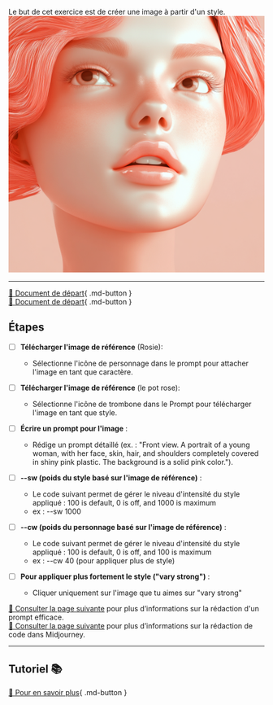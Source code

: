 <style>.md-footer{display:none;}</style>
Le but de cet exercice est de créer une image à partir d'un style.
<img src="../assets/image/04_rosie_plastique.png">
***

[📁 Document de départ](../assets/image/04_pot_rose.png){ .md-button }   <br>
[📁 Document de départ](../assets/image/02_rosie.png){ .md-button }   <br>

## Étapes
- [ ] **Télécharger l'image de référence** (Rosie):
   - Sélectionne l'icône de personnage dans le prompt pour attacher l'image en tant que caractère. 

- [ ] **Télécharger l'image de référence** (le pot rose):
   - Sélectionne l'icône de trombone dans le Prompt pour télécharger l'image en tant que style. 

- [ ] **Écrire un prompt pour l'image** :
   - Rédige un prompt détaillé (ex. : "Front view. A portrait of a young woman, with her face, skin, hair, and shoulders completely covered in shiny pink plastic. The background is a solid pink color.").

- [ ] **--sw (poids du style basé sur l'image de référence)** :
  * Le code suivant permet de gérer le niveau d'intensité du style appliqué : 100 is default, 0 is off, and 1000 is maximum
  * ex : --sw 1000
     
- [ ] **--cw (poids du personnage basé sur l'image de référence)** :
  * Le code suivant permet de gérer le niveau d'intensité du style appliqué : 100 is default, 0 is off, and 100 is maximum
  * ex : --cw 40 (pour appliquer plus de style)


- [ ] **Pour appliquer plus fortement le style ("vary strong")** :
   - Cliquer uniquement sur l'image que tu aimes sur "vary strong"


[📖 Consulter la page suivante](../ai/prompt.md) pour plus d’informations sur la rédaction d'un prompt efficace.<br>
[📖 Consulter la page suivante](../ai/midjourney_code.md) pour plus d’informations sur la rédaction de code dans Midjourney. <br>
***

## Tutoriel 📚

[📖 Pour en savoir plus](https://cmontmorency365-my.sharepoint.com/:v:/g/personal/flpilote_cmontmorency_qc_ca/EV1gSzxV02dCnk8Zq_cDqoIBrhgU_jAXSPZF3OLHJnRIXQ?nav=eyJyZWZlcnJhbEluZm8iOnsicmVmZXJyYWxBcHAiOiJPbmVEcml2ZUZvckJ1c2luZXNzIiwicmVmZXJyYWxBcHBQbGF0Zm9ybSI6IldlYiIsInJlZmVycmFsTW9kZSI6InZpZXciLCJyZWZlcnJhbFZpZXciOiJNeUZpbGVzTGlua0NvcHkifX0&e=C9CAYc){ .md-button }   <br>

